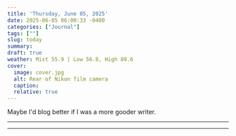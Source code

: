 ```yaml
---
title: 'Thursday, June 05, 2025'
date: 2025-06-05 06:00:33 -0400
categories: ["Journal"]
tags: [""]
slug: today
summary: 
draft: true
weather: Mist 55.9 | Low 56.8, High 80.6
cover: 
  image: cover.jpg
  alt: Rear of Nikon film camera
  caption: 
  relative: true
---
```


Maybe I'd blog better if I was a more gooder writer.

----



----
